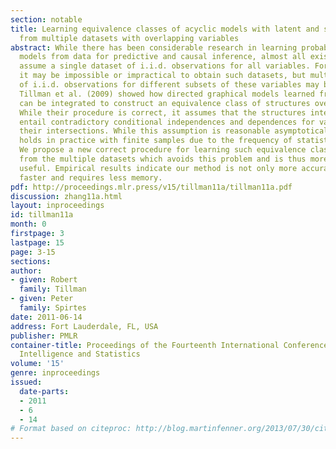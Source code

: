 ```yaml
---
section: notable
title: Learning equivalence classes of acyclic models with latent and selection variables
  from multiple datasets with overlapping variables
abstract: While there has been considerable research in learning probabilistic graphical
  models from data for predictive and causal inference, almost all existing algorithms
  assume a single dataset of i.i.d. observations for all variables. For many applications,
  it may be impossible or impractical to obtain such datasets, but multiple datasets
  of i.i.d. observations for different subsets of these variables may be available.
  Tillman et al. (2009) showed how directed graphical models learned from such datasets
  can be integrated to construct an equivalence class of structures over all variables.
  While their procedure is correct, it assumes that the structures integrated do not
  entail contradictory conditional independences and dependences for variables in
  their intersections. While this assumption is reasonable asymptotically, it rarely
  holds in practice with finite samples due to the frequency of statistical errors.
  We propose a new correct procedure for learning such equivalence classes directly
  from the multiple datasets which avoids this problem and is thus more practically
  useful. Empirical results indicate our method is not only more accurate, but also
  faster and requires less memory.
pdf: http://proceedings.mlr.press/v15/tillman11a/tillman11a.pdf
discussion: zhang11a.html
layout: inproceedings
id: tillman11a
month: 0
firstpage: 3
lastpage: 15
page: 3-15
sections: 
author:
- given: Robert
  family: Tillman
- given: Peter
  family: Spirtes
date: 2011-06-14
address: Fort Lauderdale, FL, USA
publisher: PMLR
container-title: Proceedings of the Fourteenth International Conference on Artificial
  Intelligence and Statistics
volume: '15'
genre: inproceedings
issued:
  date-parts:
  - 2011
  - 6
  - 14
# Format based on citeproc: http://blog.martinfenner.org/2013/07/30/citeproc-yaml-for-bibliographies/
---
```

